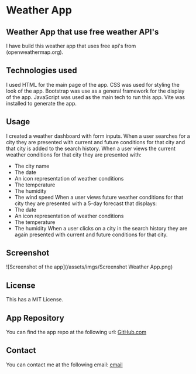 # Weather App

## Weather App that use free weather API's

I have build this weather app that uses free api's from (openweathermap.org).

## Technologies used

I used HTML for the main page of the app.
CSS was used for styling the look of the app.
Bootstrap was use as a general framework for the display of the app.
JavaScript was used as the main tech to run this app.
Vite was installed to generate the app.

## Usage
I created a weather dashboard with form inputs.
When a user searches for a city they are presented with current and future conditions for that city and that city is added to the search history.
When a user views the current weather conditions for that city they are presented with:
- The city name
- The date
- An icon representation of weather conditions
- The temperature
- The humidity
- The wind speed
When a user views future weather conditions for that city they are presented with a 5-day forecast that displays:
- The date
- An icon representation of weather conditions
- The temperature
- The humidity
When a user clicks on a city in the search history they are again presented with current and future conditions for that city.

## Screenshot
![Screenshot of the app](/assets/imgs/Screenshot Weather App.png)

## License
This has a MIT License.

## App Repository
You can find the app repo at the following url:
[GitHub.com](https://github.com/dansora/weather-app)

## Contact
You can contact me at the following email:
[email](dannysora@gmail.com)
